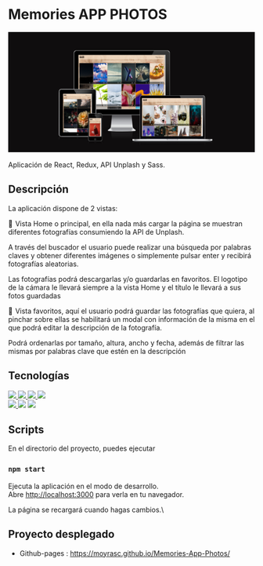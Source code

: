 # Memories APP PHOTOS

<img src="src\Img\preview memories.png" alt="preview-app">

Aplicación de React, Redux, API Unplash y Sass.

## Descripción

La aplicación dispone de 2 vistas:

📝  Vista Home o principal, en ella nada más cargar la página se muestran diferentes fotografías consumiendo la API de Unplash.

A través del buscador el usuario puede realizar una búsqueda por palabras claves y obtener diferentes imágenes o simplemente pulsar enter y recibirá fotografías aleatorias.

Las fotografías podrá descargarlas y/o guardarlas en favoritos.
El logotipo de la cámara le llevará siempre a la vista Home y el título le llevará a sus fotos guardadas

📝  Vista favoritos, aquí el usuario podrá guardar las fotografías que quiera, al pinchar sobre ellas se habilitará un modal con información de la misma en el que podrá editar la descripción de la fotografía.

Podrá ordenarlas por tamaño, altura, ancho y fecha, además de filtrar las mismas por palabras clave que estén en la descripción

## Tecnologías

<a href="https://reactjs.org/">
    <img src="https://img.shields.io/badge/-REACT-000?style=for-the-badge&logo=react&logoColor=">
</a>
<a href="https://es.redux.js.org/">
    <img src="https://img.shields.io/badge/-REDUX-000?style=for-the-badge&logo=redux&logoColor=">
</a>
<a href="https://developer.mozilla.org/en-US/docs/Web/HTML">
    <img src="https://img.shields.io/badge/-HTML5-000?style=for-the-badge&logo=html5&logoColor=">
</a>
<a href="https://developer.mozilla.org/es/docs/Web/CSS">
    <img src="https://img.shields.io/badge/-CSS3-000?style=for-the-badge&logo=Css3&logoColor=">
</a>

<br>
<a href="https://sass-lang.com/">
    <img src="https://img.shields.io/badge/-SASS-000?style=for-the-badge&logo=Sass&logoColor=">
</a>
<a href="https://www.npmjs.com/"><img src="https://img.shields.io/badge/-NPM-000?style=for-the-badge&logo=npm&logoColor="></a>
<a href="https://getbem.com/">
    <img src="https://img.shields.io/badge/-BEM-000?style=for-the-badge&logo=bem&logoColor=">
</a>

## Scripts

En el directorio del proyecto, puedes ejecutar

### `npm start`

Ejecuta la aplicación en el modo de desarrollo.\
Abre [http://localhost:3000](http://localhost:3000) para verla en tu navegador.

La página se recargará cuando hagas cambios.\

## Proyecto desplegado

- Github-pages : https://moyrasc.github.io/Memories-App-Photos/
